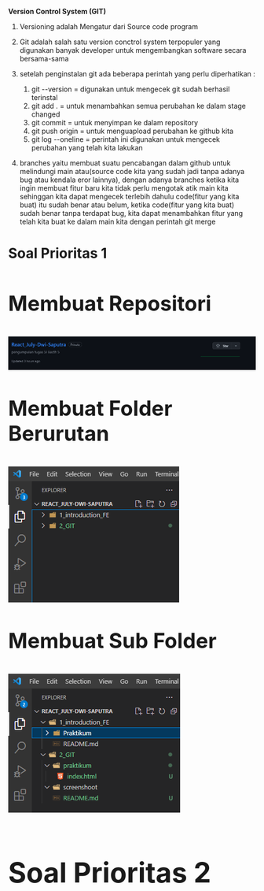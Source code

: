 **Version Control System (GIT)**

1. Versioning adalah Mengatur dari Source code program

2. Git adalah salah satu version conctrol system terpopuler  yang digunakan banyak developer untuk mengembangkan software secara bersama-sama

3. setelah penginstalan git ada beberapa perintah yang perlu diperhatikan :
    1. git --version = digunakan untuk mengecek git sudah berhasil terinstal
    2. git add . = untuk menambahkan semua perubahan ke dalam stage changed
    3. git commit = untuk menyimpan ke dalam repository
    4. git push origin = untuk menguapload perubahan ke github kita 
    5. git log --oneline = perintah ini digunakan untuk mengecek perubahan yang telah kita lakukan

4. branches yaitu membuat suatu pencabangan dalam github untuk melindungi main atau(source code kita yang sudah jadi tanpa adanya bug atau kendala eror lainnya), dengan adanya branches ketika kita ingin membuat fitur baru kita tidak perlu mengotak atik main kita sehinggan kita dapat mengecek terlebih dahulu code(fitur yang kita buat) itu sudah benar atau belum, ketika code(fitur yang kita buat) sudah benar tanpa terdapat bug, kita dapat menambahkan fitur yang telah kita buat ke dalam main kita dengan perintah git merge

**<h1>Soal Prioritas 1<h2>**

**Membuat Repositori**

![make repositori](https://github.com/julydsp/React_July-Dwi-Saputra/blob/main/2_GIT/screnshot/membuat%20repository.png?row=true)

**Membuat Folder Berurutan**

![make folder](https://github.com/julydsp/React_July-Dwi-Saputra/blob/main/2_GIT/screnshot/membuat%20folder%20berurutan.png?row=true)

**Membuat Sub Folder**

![make sub folder](https://github.com/julydsp/React_July-Dwi-Saputra/blob/main/2_GIT/screnshot/membuat%20sub%20folder.png?row=true)

**<h1>Soal Prioritas 2<h2>**





